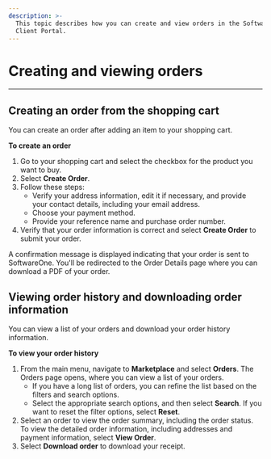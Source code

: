 ```yaml
---
description: >-
  This topic describes how you can create and view orders in the SoftwareOne
  Client Portal.
---
```


# Creating and viewing orders

***

## Creating an order from the shopping cart

You can create an order after adding an item to your shopping cart.

**To create an order**

1. Go to your shopping cart and select the checkbox for the product you want to buy.
2. Select **Create Order**.
3. Follow these steps:
   * Verify your address information, edit it if necessary, and provide your contact details, including your email address.
   * Choose your payment method.
   * Provide your reference name and purchase order number.
4. Verify that your order information is correct and select **Create Order** to submit your order.

A confirmation message is displayed indicating that your order is sent to SoftwareOne. You'll be redirected to the Order Details page where you can download a PDF of your order.

## Viewing order history and downloading order information

You can view a list of your orders and download your order history information.&#x20;

**To view your order history**

1. From the main menu, navigate to **Marketplace** and select **Orders**. The Orders page opens, where you can view a list of your orders.
   * If you have a long list of orders, you can refine the list based on the filters and search options.
   * Select the appropriate search options, and then select **Search**. If you want to reset the filter options, select **Reset**.
2. Select an order to view the order summary, including the order status. To view the detailed order information, including addresses and payment information, select **View Order**.&#x20;
3. Select **Download order** to download your receipt.
